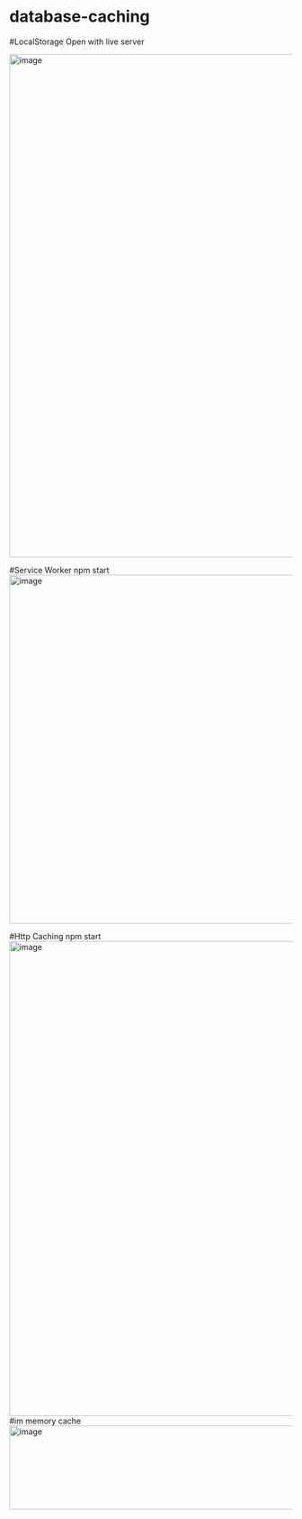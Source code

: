 # database-caching

#LocalStorage
Open with live server

<img width="1834" height="893" alt="image" src="https://github.com/user-attachments/assets/e498f77e-8d6b-4d1c-a064-3f7d7ec6d3c5" />

#Service Worker
npm start
<img width="1729" height="619" alt="image" src="https://github.com/user-attachments/assets/2b979154-f6fe-43d0-9074-49c27283394c" />

#Http Caching
npm start
<img width="1591" height="843" alt="image" src="https://github.com/user-attachments/assets/41a26015-c46f-4f66-b0e9-a77a2d9fed13" />
#im memory cache
<img width="1216" height="149" alt="image" src="https://github.com/user-attachments/assets/964705cf-0b22-4824-8737-45e60c5f3faa" />

